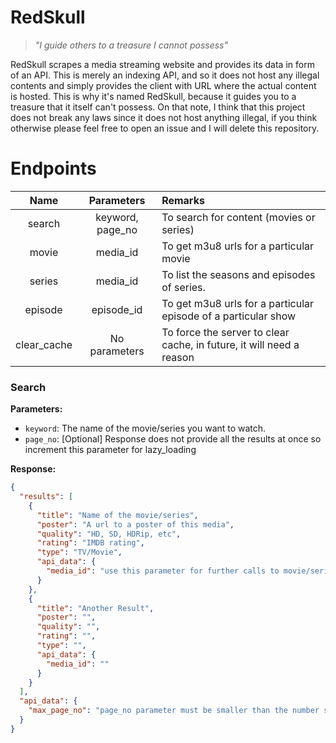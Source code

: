 # RedSkull

> _"I guide others to a treasure I cannot possess"_

RedSkull scrapes a media streaming website and provides its data in form of an API. This is merely an indexing API,
and so it does not host any illegal contents and simply provides the client with URL where the actual content is hosted.
This is why it's named RedSkull, because it guides you to a treasure that it itself can't possess. On that note, I think
that this project does not break any laws since it does not host anything illegal, if you think otherwise please feel
free to open an issue and I will delete this repository.

# Endpoints

|    Name     |    Parameters    | Remarks                                                              |
|:-----------:|:----------------:|:---------------------------------------------------------------------|
|   search    | keyword, page_no | To search for content (movies or series)                             |
|    movie    |     media_id     | To get m3u8 urls for a particular movie                              |
|   series    |     media_id     | To list the seasons and episodes of series.                          |
|   episode   |    episode_id    | To get m3u8 urls for a particular episode of a particular show       |
| clear_cache |  No parameters   | To force the server to clear cache, in future, it will need a reason |

### Search

**Parameters:**

- `keyword`: The name of the movie/series you want to watch.
- `page_no`: [Optional] Response does not provide all the results at once so increment this parameter for lazy_loading

**Response:**

```json
{
  "results": [
    {
      "title": "Name of the movie/series",
      "poster": "A url to a poster of this media",
      "quality": "HD, SD, HDRip, etc",
      "rating": "IMDB rating",
      "type": "TV/Movie",
      "api_data": {
        "media_id": "use this parameter for further calls to movie/series endpoint"
      }
    },
    {
      "title": "Another Result",
      "poster": "",
      "quality": "",
      "rating": "",
      "type": "",
      "api_data": {
        "media_id": ""
      }
    }
  ],
  "api_data": {
    "max_page_no": "page_no parameter must be smaller than the number specified here"
  }
}
```